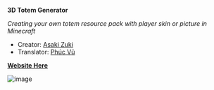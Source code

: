 **3D Totem Generator**

_Creating your own totem resource pack with player skin or picture in Minecraft_
+ Creator: [Asaki Zuki](https://www.youtube.com/@asakizuki)
+ Translator: [Phúc Vũ](https://www.facebook.com/profile.php?id=100036150383726)

[**Website Here**](https://asakiyuki.github.io/3d-totem-generator/)

![image](https://github.com/asakizuki/3d-totem-generator/assets/108646953/bf39d793-b3a6-41b9-b5de-9efb8b561fd8)

